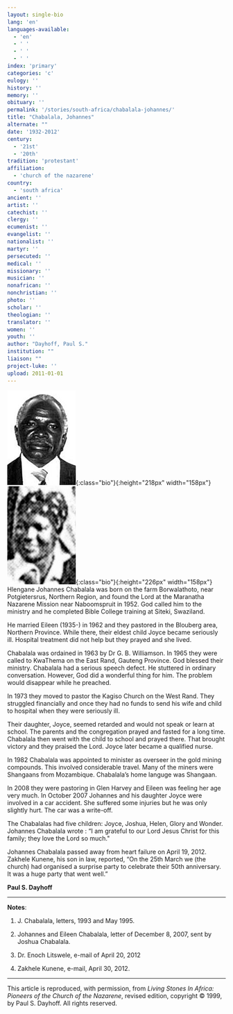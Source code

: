 ```yaml
---
layout: single-bio
lang: 'en'
languages-available:
  - 'en'
  - ' '
  - ' '
  - ' '
index: 'primary'
categories: 'c'
eulogy: ''
history: ''
memory: ''
obituary: ''
permalink: '/stories/south-africa/chabalala-johannes/'
title: "Chabalala, Johannes"
alternate: ""
date: '1932-2012'
century:
  - '21st'
  - '20th'
tradition: 'protestant'
affiliation:
  - 'church of the nazarene'
country:
  - 'south africa'
ancient: ''
artist: ''
catechist: ''
clergy: ''
ecumenist: ''
evangelist: ''
nationalist: ''
martyr: ''
persecuted: ''
medical: ''
missionary: ''
musician: ''
nonafrican: ''
nonchristian: ''
photo: ''
scholar: ''
theologian: ''
translator: ''
women: ''
youth: ''
author: "Dayhoff, Paul S."
institution: ""
liaison: ""
project-luke: ''
upload: 2011-01-01
---
```


![Johannes Chabalala](/images/bio-pics/southafrica/chabalala-johannes/chabalala-johannes.jpg){:class="bio"}{:height="218px" width="158px"}![Eileen Chabalala](/images/bio-pics/southafrica/chabalala-johannes/chabalala-eileen.jpg){:class="bio"}{:height="226px" width="158px"} Hlengane Johannes Chabalala was born on the farm Borwalathoto, near Potgietersrus, Northern Region, and found the Lord at the Maranatha Nazarene Mission near Naboomspruit in 1952.  God called him to the ministry and he completed Bible College training at Siteki, Swaziland.

He married Eileen (1935-) in 1962 and they pastored in the Blouberg area, Northern Province.  While there, their eldest child Joyce became seriously ill.  Hospital treatment did not help but they prayed and she lived.

Chabalala was ordained in 1963 by Dr G. B. Williamson.  In 1965 they were called to KwaThema on the East Rand, Gauteng Province.  God blessed their ministry.  Chabalala had a serious speech defect.  He stuttered in ordinary conversation.  However, God did a wonderful thing for him.  The problem would disappear while he preached.

In 1973 they moved to pastor the Kagiso Church on the West Rand.  They struggled financially and once they had no funds to send his wife and child to hospital when they were seriously ill.

Their daughter, Joyce, seemed retarded and would not speak or learn at school.  The parents and the congregation prayed and fasted for a long time.  Chabalala then went with the child to school and prayed there.  That brought victory and they praised the Lord.  Joyce later became a qualified nurse.

In 1982 Chabalala was appointed to minister as overseer in the gold mining compounds.   This involved considerable travel. Many of the miners were Shangaans from Mozambique. Chabalala&rsquo;s home languge was Shangaan.

In 2008 they were pastoring in Glen Harvey and Eileen was feeling her age very much. In October 2007 Johannes and his daughter Joyce were involved in a car accident.  She suffered some injuries but he was only slightly hurt. The car was a write-off.

The Chabalalas had five children: Joyce, Joshua, Helen, Glory and Wonder.  Johannes Chabalala wrote  : &ldquo;I am grateful to our Lord Jesus Christ for this family; they love the Lord so much."

Johannes Chabalala passed away from heart failure on April 19, 2012.    Zakhele Kunene, his son in law, reported, &ldquo;On the 25th March we (the church)  had  organised a surprise party to celebrate their 50th anniversary. It was a huge party that went well.&rdquo;

**Paul S. Dayhoff**

---

**Notes**:

1. J. Chabalala, letters, 1993 and May 1995.

2. Johannes and Eileen Chabalala, letter of December 8, 2007, sent by Joshua Chabalala.

3. Dr. Enoch Litswele, e-mail of April 20, 2012

4. Zakhele Kunene, e-mail, April 30, 2012.

---

This article is reproduced, with permission, from *Living Stones In Africa: Pioneers of the Church of the Nazarene*, revised edition, copyright &copy; 1999, by Paul S. Dayhoff.  All rights reserved.
